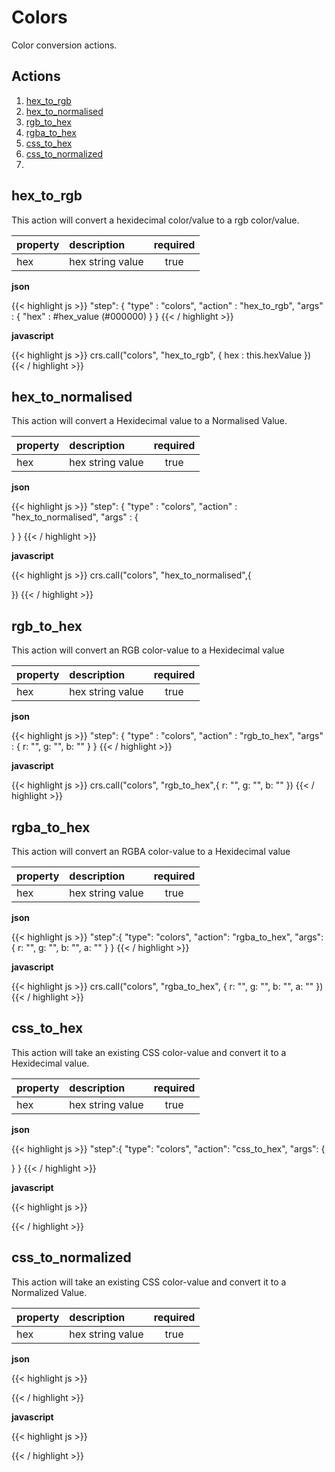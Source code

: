 # Colors

Color conversion actions.

## Actions
1. [hex_to_rgb](#hex_to_rgb)
2. [hex_to_normalised](#hex_to_normalised)
3. [rgb_to_hex](#rgb_to_hex)
4. [rgba_to_hex](#rgba_to_hex)
5. [css_to_hex](#css_to_hex)
6. [css_to_normalized](#css_to_normalized)
7. [](#)

## hex_to_rgb
This action will convert a hexidecimal color/value to a rgb color/value.

| property | description      | required |
|:---------|:-----------------| :--------: |
| hex      | hex string value | true |

**json**

{{< highlight js >}}
"step": {
"type" : "colors",
"action" : "hex_to_rgb",
"args" : {
"hex" : #hex_value (#000000)
}
}
{{< / highlight >}}


**javascript**

{{< highlight js >}}
crs.call("colors", "hex_to_rgb", {
hex : this.hexValue
})
{{< / highlight >}}



## hex_to_normalised
This action will convert a Hexidecimal value to a Normalised Value.

| property | description      | required |
|:---------|:-----------------| :--------: |
| hex      | hex string value | true |


**json**

{{< highlight js >}}
"step": {
"type" : "colors",
"action" : "hex_to_normalised",
"args" : {

}
}
{{< / highlight >}}

**javascript**

{{< highlight js >}}
crs.call("colors", "hex_to_normalised",{

})
{{< / highlight >}}



## rgb_to_hex
This action will convert an RGB color-value to a Hexidecimal value

| property | description      | required |
|:---------|:-----------------| :--------: |
| hex      | hex string value | true |

**json**

{{< highlight js >}}
"step": {
"type" : "colors",
"action" : "rgb_to_hex",
"args" : {
r: "",
g: "",
b: ""
}
}
{{< / highlight >}}


**javascript**

{{< highlight js >}}
crs.call("colors", "rgb_to_hex",{
r: "",
g: "",
b: ""
})
{{< / highlight >}}


## rgba_to_hex
This action will convert an RGBA color-value to a Hexidecimal value

| property | description      | required |
|:---------|:-----------------| :--------: |
| hex      | hex string value | true |

**json**

{{< highlight js >}}
"step":{
"type": "colors",
"action": "rgba_to_hex",
"args": {
r: "",
g: "",
b: "",
a: ""
}
}
{{< / highlight >}}


**javascript**

{{< highlight js >}}
crs.call("colors", "rgba_to_hex", {
r: "",
g: "",
b: "",
a: ""
})
{{< / highlight >}}


## css_to_hex
This action will take an existing CSS color-value and convert it to a Hexidecimal value.

| property | description      | required |
|:---------|:-----------------| :--------: |
| hex      | hex string value | true |

**json**

{{< highlight js >}}
"step":{
"type": "colors",
"action": "css_to_hex",
"args": {

}
}
{{< / highlight >}}


**javascript**

{{< highlight js >}}

{{< / highlight >}}

## css_to_normalized
This action will take an existing CSS color-value and convert it to a Normalized Value.

| property | description      | required |
|:---------|:-----------------| :--------: |
| hex      | hex string value | true |

**json**

{{< highlight js >}}

{{< / highlight >}}


**javascript**

{{< highlight js >}}

{{< / highlight >}}